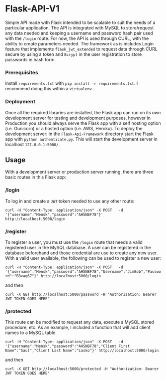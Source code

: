 # Flask-API-V1

Simple API made with Flask intended to be scalable to suit the needs of a particular application. The API is integrated with MySQL to store/request any data needed and keeping a username and password hash pair used with the `/login` route. For now, the API is used through CURL, with the ability to create parameters needed. The framework as is includes Login feature that implements `flask_jwt_extended` to request data through CURL secure by using a token and `Bcrypt` in the user registration to store passwords in hash form.

### Prerequisites

Install `requirements.txt` with `pip install -r requirements.txt`. I recommend doing this within a `virtualenv`. 

### Deployment

Once all the required libraries are installed, the Flask app can run on its own development server for testing and development purposes, however in Production you should always serve the Flask app with a self hosting option (i.e. Gunicorn) or a hosted option (i.e. AWS, Heroku). To deploy the development server: in the `Flask-Api-Framework` directory start the Flask app with `python authenticate.py`. This will start the development server in localhost `127.0.0.1:5000/`.

## Usage

With a development server or production server running, there are three basic routes in this Flask app:

### /login

To log in and create a `JWT` token needed to use any other route:

`curl -H "Content-Type: application/json" -X POST   -d '{"username":"Mensk","password":"AHSNBF78"}' http://localhost:5000/login`

### /register

To register a user, you must use the `/login` route that needs a valid registered user in the MySQL database. A user can be registered in the database beforehand and those credential are use to create any new user. With a valid user available, the following can be used to register a new user:

`curl -H "Content-Type: application/json" -X POST   -d '{"username":"Mensk","password":"AHSNBF78","Username":"JimBob","Password":"BBvag67"}' http://localhost:5000/login`

and then

`curl -X GET http://localhost:5000/password -H "Authorization: Bearer JWT TOKEN GOES HERE"`

### /protected

This route can be modified to request any data, execute a MySQL stored procedure, etc. As an example, I included a function that will add client names to a MySQL table.

`curl -H "Content-Type: application/json" -X POST   -d '{"username":"Mensk","password":"AHSNBF78","Client First Name":"Saul","Client Last Name":"Lasko"}' http://localhost:5000/login`

and then

`curl -X GET http://localhost:5000/protected -H "Authorization: Bearer JWT TOKEN GOES HERE"`
